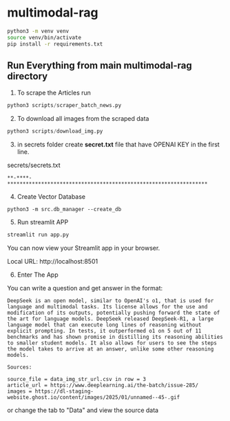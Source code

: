 # multimodal-rag

```bash
python3 -m venv venv
source venv/bin/activate
pip install -r requirements.txt
```

## Run Everything from main multimodal-rag directory


1. To scrape the Articles run

```python
python3 scripts/scraper_batch_news.py
```

2. To download all images from the scraped data

```python
python3 scripts/download_img.py
```

3. in secrets folder create **secret.txt** file that have OPENAI KEY in the first line.


secrets/secrets.txt
```
**-****-*****************************************************************
```

4. Create Vector Database
```
python3 -m src.db_manager --create_db
```

5. Run streamlit APP
```bash
streamlit run app.py
```

You can now view your Streamlit app in your browser.

Local URL: http://localhost:8501

6. Enter The App

You can write a question and get answer in the format:

```
DeepSeek is an open model, similar to OpenAI's o1, that is used for language and multimodal tasks. Its license allows for the use and modification of its outputs, potentially pushing forward the state of the art for language models. DeepSeek released DeepSeek-R1, a large language model that can execute long lines of reasoning without explicit prompting. In tests, it outperformed o1 on 5 out of 11 benchmarks and has shown promise in distilling its reasoning abilities to smaller student models. It also allows for users to see the steps the model takes to arrive at an answer, unlike some other reasoning models.

Sources:

source_file = data_img_str_url.csv in row = 3
article_url = https://www.deeplearning.ai/the-batch/issue-285/
images = https://dl-staging-website.ghost.io/content/images/2025/01/unnamed--45-.gif
```


or change the tab to "Data" and view the source data 